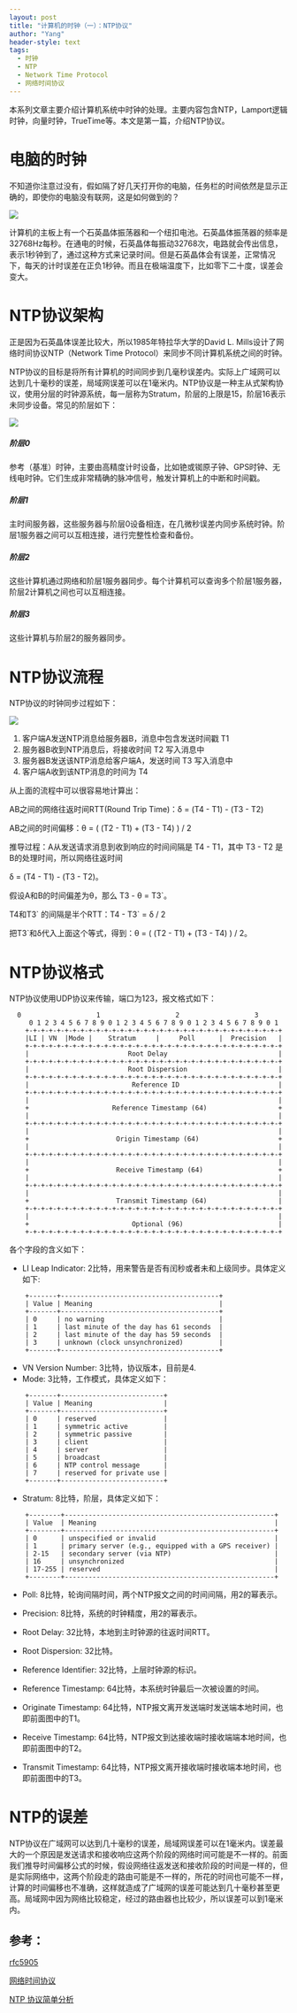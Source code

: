 ```yaml
---
layout: post
title: "计算机的时钟（一）：NTP协议"
author: "Yang"
header-style: text
tags:
  - 时钟
  - NTP
  - Network Time Protocol
  - 网络时间协议
---
```


本系列文章主要介绍计算机系统中时钟的处理。主要内容包含NTP，Lamport逻辑时钟，向量时钟，TrueTime等。本文是第一篇，介绍NTP协议。

# 电脑的时钟

不知道你注意过没有，假如隔了好几天打开你的电脑，任务栏的时间依然是显示正确的，即使你的电脑没有联网，这是如何做到的？

![](/img/in-post/2020-07-11-time-ntp/post-quartz.png)

计算机的主板上有一个石英晶体振荡器和一个纽扣电池。石英晶体振荡器的频率是32768Hz每秒。在通电的时候，石英晶体每振动32768次，电路就会传出信息，表示1秒钟到了，通过这种方式来记录时间。但是石英晶体会有误差，正常情况下，每天的计时误差在正负1秒钟。而且在极端温度下，比如零下二十度，误差会变大。



# NTP协议架构

正是因为石英晶体误差比较大，所以1985年特拉华大学的David L. Mills设计了网络时间协议NTP（Network Time Protocol）来同步不同计算机系统之间的时钟。

NTP协议的目标是将所有计算机的时间同步到几毫秒误差内。实际上广域网可以达到几十毫秒的误差，局域网误差可以在1毫米内。NTP协议是一种主从式架构协议，使用分层的时钟源系统，每一层称为Stratum，阶层的上限是15，阶层16表示未同步设备。常见的阶层如下：

![](/img/in-post/2020-07-11-time-ntp/post-stratum.png)

##### 阶层0

参考（基准）时钟，主要由高精度计时设备，比如铯或铷原子钟、GPS时钟、无线电时钟。它们生成非常精确的脉冲信号，触发计算机上的中断和时间戳。

##### 阶层1

主时间服务器，这些服务器与阶层0设备相连，在几微秒误差内同步系统时钟。阶层1服务器之间可以互相连接，进行完整性检查和备份。

##### 阶层2

这些计算机通过网络和阶层1服务器同步。每个计算机可以查询多个阶层1服务器，阶层2计算机之间也可以互相连接。

##### 阶层3

这些计算机与阶层2的服务器同步。



# NTP协议流程

NTP协议的时钟同步过程如下：

![](/img/in-post/2020-07-11-time-ntp/post-ntp-sequence.png)

1. 客户端A发送NTP消息给服务器B，消息中包含发送时间戳 T1
2. 服务器B收到NTP消息后，将接收时间 T2 写入消息中
3. 服务器B发送该NTP消息给客户端A，发送时间 T3 写入消息中
4. 客户端A收到该NTP消息的时间为 T4

从上面的流程中可以很容易地计算出：

AB之间的网络往返时间RTT(Round Trip Time)：δ =  (T4 - T1) - (T3 - T2)

AB之间的时间偏移：θ = ( (T2 - T1) + (T3 - T4) ) / 2

推导过程：A从发送请求消息到收到响应的时间间隔是 T4 - T1，其中 T3 - T2 是B的处理时间，所以网络往返时间

δ =  (T4 - T1) - (T3 - T2)。

假设A和B的时间偏差为θ，那么 T3 - θ  = T3\`。

T4和T3\` 的间隔是半个RTT：T4 - T3` = δ / 2

把T3\`和δ代入上面这个等式，得到：θ = ( (T2 - T1) + (T3 - T4) ) / 2。



# NTP协议格式

NTP协议使用UDP协议来传输，端口为123，报文格式如下：

```
  0                   1                   2                   3
     0 1 2 3 4 5 6 7 8 9 0 1 2 3 4 5 6 7 8 9 0 1 2 3 4 5 6 7 8 9 0 1
    +-+-+-+-+-+-+-+-+-+-+-+-+-+-+-+-+-+-+-+-+-+-+-+-+-+-+-+-+-+-+-+-+
    |LI | VN  |Mode |    Stratum     |     Poll      |  Precision   |
    +-+-+-+-+-+-+-+-+-+-+-+-+-+-+-+-+-+-+-+-+-+-+-+-+-+-+-+-+-+-+-+-+
    |                         Root Delay                            |
    +-+-+-+-+-+-+-+-+-+-+-+-+-+-+-+-+-+-+-+-+-+-+-+-+-+-+-+-+-+-+-+-+
    |                         Root Dispersion                       |
    +-+-+-+-+-+-+-+-+-+-+-+-+-+-+-+-+-+-+-+-+-+-+-+-+-+-+-+-+-+-+-+-+
    |                          Reference ID                         |
    +-+-+-+-+-+-+-+-+-+-+-+-+-+-+-+-+-+-+-+-+-+-+-+-+-+-+-+-+-+-+-+-+
    |                                                               |
    +                     Reference Timestamp (64)                  +
    |                                                               |
    +-+-+-+-+-+-+-+-+-+-+-+-+-+-+-+-+-+-+-+-+-+-+-+-+-+-+-+-+-+-+-+-+
    |                                                               |
    +                      Origin Timestamp (64)                    +
    |                                                               |
    +-+-+-+-+-+-+-+-+-+-+-+-+-+-+-+-+-+-+-+-+-+-+-+-+-+-+-+-+-+-+-+-+
    |                                                               |
    +                      Receive Timestamp (64)                   +
    |                                                               |
    +-+-+-+-+-+-+-+-+-+-+-+-+-+-+-+-+-+-+-+-+-+-+-+-+-+-+-+-+-+-+-+-+
    |                                                               |
    +                      Transmit Timestamp (64)                  |
    +-+-+-+-+-+-+-+-+-+-+-+-+-+-+-+-+-+-+-+-+-+-+-+-+-+-+-+-+-+-+-+-+
    |                                                               |
    +                          Optional (96)                        |
    +-+-+-+-+-+-+-+-+-+-+-+-+-+-+-+-+-+-+-+-+-+-+-+-+-+-+-+-+-+-+-+-+
```

各个字段的含义如下：

- LI Leap Indicator: 2比特，用来警告是否有闰秒或者未和上级同步。具体定义如下:

```
    +-------+----------------------------------------+
    | Value | Meaning                                |
    +-------+----------------------------------------+
    | 0     | no warning                             |
    | 1     | last minute of the day has 61 seconds  |
    | 2     | last minute of the day has 59 seconds  |
    | 3     | unknown (clock unsynchronized)         |
    +-------+----------------------------------------+
```

- VN Version Number: 3比特，协议版本，目前是4.
- Mode: 3比特，工作模式，具体定义如下：

```
    +-------+--------------------------+
    | Value | Meaning                  |
    +-------+--------------------------+
    | 0     | reserved                 |
    | 1     | symmetric active         |
    | 2     | symmetric passive        |
    | 3     | client                   |
    | 4     | server                   |
    | 5     | broadcast                |
    | 6     | NTP control message      |
    | 7     | reserved for private use |
    +-------+--------------------------+
```

- Stratum: 8比特，阶层，具体定义如下：

```
    +--------+-----------------------------------------------------+
    | Value  | Meaning                                             |
    +--------+-----------------------------------------------------+
    | 0      | unspecified or invalid                              |
    | 1      | primary server (e.g., equipped with a GPS receiver) |
    | 2-15   | secondary server (via NTP)                          |
    | 16     | unsynchronized                                      |
    | 17-255 | reserved                                            |
    +--------+-----------------------------------------------------+
```

- Poll: 8比特，轮询间隔时间，两个NTP报文之间的时间间隔，用2的幂表示。
- Precision: 8比特，系统的时钟精度，用2的幂表示。
- Root Delay: 32比特，本地到主时钟源的往返时间RTT。
- Root Dispersion: 32比特。
- Reference Identifier: 32比特，上层时钟源的标识。

- Reference Timestamp: 64比特，本系统时钟最后一次被设置的时间。
- Originate Timestamp: 64比特，NTP报文离开发送端时发送端本地时间，也即前面图中的T1。
- Receive Timestamp: 64比特，NTP报文到达接收端时接收端端本地时间，也即前面图中的T2。
- Transmit Timestamp: 64比特，NTP报文离开接收端时接收端本地时间，也即前面图中的T3。



# NTP的误差

NTP协议在广域网可以达到几十毫秒的误差，局域网误差可以在1毫米内。误差最大的一个原因是发送请求和接收响应这两个阶段的网络时间可能是不一样的。前面我们推导时间偏移公式的时候，假设网络往返发送和接收阶段的时间是一样的，但是实际网络中，这两个阶段走的路由可能是不一样的，所花的时间也可能不一样，计算的时间偏移也不准确，这样就造成了广域网的误差可能达到几十毫秒甚至更高。局域网中因为网络比较稳定，经过的路由器也比较少，所以误差可以到1毫米内。



## 参考：

[rfc5905](https://tools.ietf.org/html/rfc5905#page-10)

[网络时间协议]([https://zh.wikipedia.org/wiki/%E7%B6%B2%E8%B7%AF%E6%99%82%E9%96%93%E5%8D%94%E5%AE%9A](https://zh.wikipedia.org/wiki/網路時間協定))

[NTP 协议简单分析](https://blog.srefan.com/2017/07/ntp-protocol/)

